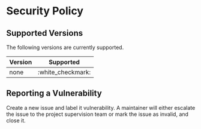# Security Policy

## Supported Versions

The following versions are currently supported.

| Version | Supported          |
| ------- | ------------------ |
|  none   |  :white_checkmark: |

## Reporting a Vulnerability

Create a new issue and label it vulnerability. A maintainer will either escalate the issue to the project supervision team or mark the issue as invalid, and close it.
